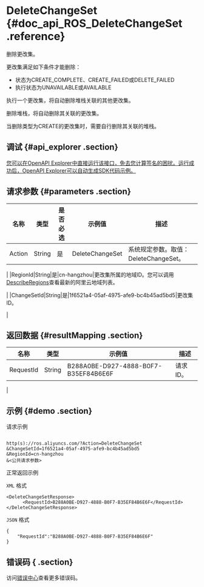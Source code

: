 # DeleteChangeSet {#doc_api_ROS_DeleteChangeSet .reference}

删除更改集。

更改集满足如下条件才能删除：

-   状态为CREATE\_COMPLETE、CREATE\_FAILED或DELETE\_FAILED
-   执行状态为UNAVAILABLE或AVAILABLE

执行一个更改集，将自动删除堆栈关联的其他更改集。

删除堆栈，将自动删除其关联的更改集。

当删除类型为CREATE的更改集时，需要自行删除其关联的堆栈。

## 调试 {#api_explorer .section}

[您可以在OpenAPI Explorer中直接运行该接口，免去您计算签名的困扰。运行成功后，OpenAPI Explorer可以自动生成SDK代码示例。](https://api.aliyun.com/#product=ROS&api=DeleteChangeSet&type=RPC&version=2019-09-10)

## 请求参数 {#parameters .section}

|名称|类型|是否必选|示例值|描述|
|--|--|----|---|--|
|Action|String|是|DeleteChangeSet|系统规定参数。取值：DeleteChangeSet。

 |
|RegionId|String|是|cn-hangzhou|更改集所属的地域ID。您可以调用[DescribeRegions](https://help.aliyun.com/document_detail/131035.htm)查看最新的阿里云地域列表。

 |
|ChangeSetId|String|是|1f6521a4-05af-4975-afe9-bc4b45ad5bd5|更改集ID。

 |

## 返回数据 {#resultMapping .section}

|名称|类型|示例值|描述|
|--|--|---|--|
|RequestId|String|B288A0BE-D927-4888-B0F7-B35EF84B6E6F|请求ID。

 |

## 示例 {#demo .section}

请求示例

``` {#request_demo}

http(s)://ros.aliyuncs.com/?Action=DeleteChangeSet
&ChangeSetId=1f6521a4-05af-4975-afe9-bc4b45ad5bd5
&RegionId=cn-hangzhou
&<公共请求参数>

```

正常返回示例

`XML` 格式

``` {#xml_return_success_demo}
<DeleteChangeSetResponse>
      <RequestId>B288A0BE-D927-4888-B0F7-B35EF84B6E6F</RequestId>
</DeleteChangeSetResponse>
```

`JSON` 格式

``` {#json_return_success_demo}
{
	"RequestId":"B288A0BE-D927-4888-B0F7-B35EF84B6E6F"
}
```

## 错误码 { .section}

访问[错误中心](https://error-center.alibabacloud.com/status/product/ROS)查看更多错误码。

